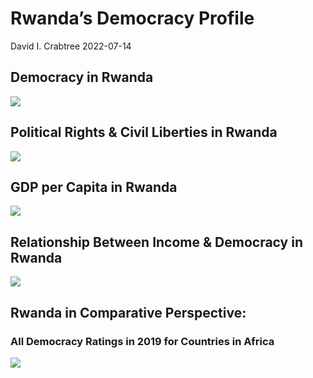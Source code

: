Rwanda’s Democracy Profile
================
David I. Crabtree
2022-07-14

## Democracy in Rwanda

![](C:\Users\David\Desktop\PROGRA~1\FILESA~1\CFSS\hw06\reports\RWANDA~1/figure-gfm/Demscore-1.png)<!-- -->

## Political Rights & Civil Liberties in Rwanda

![](C:\Users\David\Desktop\PROGRA~1\FILESA~1\CFSS\hw06\reports\RWANDA~1/figure-gfm/Political%20Rights%20&%20Civil%20Libs-1.png)<!-- -->

## GDP per Capita in Rwanda

![](C:\Users\David\Desktop\PROGRA~1\FILESA~1\CFSS\hw06\reports\RWANDA~1/figure-gfm/GDP%20per%20Capita-1.png)<!-- -->

## Relationship Between Income & Democracy in Rwanda

![](C:\Users\David\Desktop\PROGRA~1\FILESA~1\CFSS\hw06\reports\RWANDA~1/figure-gfm/Income%20&%20Dem-1.png)<!-- -->

## Rwanda in Comparative Perspective:

### All Democracy Ratings in 2019 for Countries in Africa

![](C:\Users\David\Desktop\PROGRA~1\FILESA~1\CFSS\hw06\reports\RWANDA~1/figure-gfm/Democracy%20in%20Comparative%20Perspective-1.png)<!-- -->
